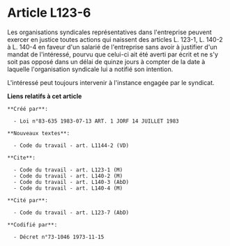 # Article L123-6

Les organisations syndicales représentatives dans l'entreprise peuvent exercer en justice toutes actions qui naissent des
articles L. 123-1, L. 140-2 à L. 140-4 en faveur d'un salarié de l'entreprise sans avoir à justifier d'un mandat de
l'intéressé, pourvu que celui-ci ait été averti par écrit et ne s'y soit pas opposé dans un délai de quinze jours à compter
de la date à laquelle l'organisation syndicale lui a notifié son intention.

L'intéressé peut toujours intervenir à l'instance engagée par le syndicat.

**Liens relatifs à cet article**

	**Créé par**:

	  - Loi n°83-635 1983-07-13 ART. 1 JORF 14 JUILLET 1983

	**Nouveaux textes**:

	  - Code du travail - art. L1144-2 (VD)

	**Cite**:

	  - Code du travail - art. L123-1 (M)
	  - Code du travail - art. L140-2 (M)
	  - Code du travail - art. L140-3 (AbD)
	  - Code du travail - art. L140-4 (M)

	**Cité par**:

	  - Code du travail - art. L123-7 (AbD)

	**Codifié par**:

	  - Décret n°73-1046 1973-11-15
